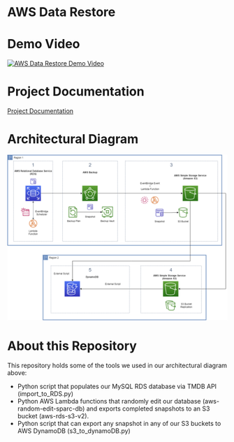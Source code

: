 # AWS Data Restore

# Demo Video

[![AWS Data Restore Demo Video](https://img.youtube.com/vi/xbYQuewYPh4/0.jpg)](https://www.youtube.com/watch?v=xbYQuewYPh4)


# Project Documentation

[Project Documentation](https://github.com/kyle-guanyi/sparc2023/blob/main/public/AWS%20Data%20Restore%20Documentation.pdf)


# Architectural Diagram

![Architectural Diagram](https://github.com/kyle-guanyi/sparc2023/blob/main/public/Data%20Restore%20Architectural%20Diagram.png?raw=true)

# About this Repository

This repository holds some of the tools we used in our architectural diagram above:
- Python script that populates our MySQL RDS database via TMDB API (import_to_RDS.py)
- Python AWS Lambda functions that randomly edit our database (aws-random-edit-sparc-db) and exports completed snapshots to an S3 bucket (aws-rds-s3-v2).
- Python script that can export any snapshot in any of our S3 buckets to AWS DynamoDB (s3_to_dynamoDB.py)


